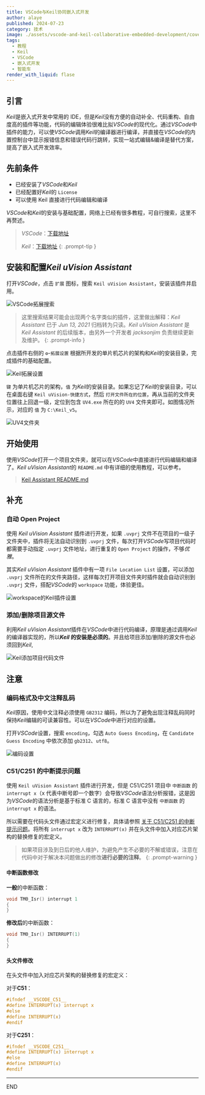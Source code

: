```yaml
---
title: VSCode与Keil协同嵌入式开发
author: alaye
published: 2024-07-23
category: 技术
image: ./assets/vscode-and-keil-collaborative-embedded-development/cover.png
tags:
  - 教程
  - Keil
  - VSCode
  - 嵌入式开发
  - 智能车
render_with_liquid: flase
---
```


## 引言

*Keil*是嵌入式开发中常用的 IDE，但是*Keil*没有方便的自动补全、代码重构、自由度高的插件等功能，代码的编辑体验很难比拟*VSCode*的现代化。通过*VSCode*中插件的能力，可以使*VSCode*调用*Keil*的编译器进行编译，并直接在*VSCode*的内置控制台中显示报错信息和错误代码行跳转，实现一站式编辑&编译是替代方案，提高了嵌入式开发效率。

## 先前条件

* 已经安装了*VSCode*和*Keil*
* 已经配置好*Keil*的 `License`
* 可以使用 Keil 直接进行代码编辑和编译

*VSCode*和*Keil*的安装与基础配置，网络上已经有很多教程，可自行搜索，这里不再赘述。

> *VSCode*：[下载地址](https://code.visualstudio.com/download)
> 
> *Keil*：[下载地址](https://www.keil.com/download/product/)
{: .prompt-tip }

## 安装和配置*Keil uVision Assistant*

打开*VSCode*，点击 `扩展` 图标，搜索 `Keil uVision Assistant`，安装该插件并启用。

![VSCode拓展搜索](./assets/vscode-and-keil-collaborative-embedded-development/VSCode拓展搜索.png)

> 这里搜索结果可能会出现两个名字类似的插件，这里做出解释：*Keil Assistant* 已于 *Jun 13, 2021* 归档转为只读。*Keil uVision Assistant* 是 *Keil Assistant* 的后续版本，由另外一个开发者 *jacksonjim* 负责继续更新及维护。 
{: .prompt-info }

点击插件右侧的 `⚙️`-`拓展设置` 根据所开发的单片机芯片的架构和*Keil*的安装目录，完成插件的基础配置。

![Keil拓展设置](./assets/vscode-and-keil-collaborative-embedded-development/Keil%E6%8B%93%E5%B1%95%E8%AE%BE%E7%BD%AE.png)

`键` 为单片机芯片的架构，`值` 为*Keil*的安装目录。如果忘记了*Keil*的安装目录，可以在桌面右键 `Keil uVision-快捷方式`，然后 `打开文件所在的位置`，再从当前的文件夹位置往上回退一级，定位到包含 `UV4.exe` 所在的的 `UV4` 文件夹即可。如图情况所示，对应的 `值` 为 `C:\Keil_v5`。

![UV4文件夹](./assets/vscode-and-keil-collaborative-embedded-development/UV4%E6%96%87%E4%BB%B6%E5%A4%B9.png)

## 开始使用

使用*VSCode*打开一个项目文件夹，就可以在*VSCode*中直接进行代码编辑和编译了。*Keil uVision Assistant*的 `README.md` 中有详细的使用教程，可以参考。

>[Keil Assistant README.md](https://github.com/jacksonjim/keil-assistant/blob/master/README.md)

## 补充

### 自动 Open Project

使用 *Keil uVision Assistant* 插件进行开发，如果 `.uvprj` 文件不在项目的一级子文件夹中，插件将无法自动识别到 `.uvprj` 文件，每次打开*VSCode*写项目代码时都需要手动指定 `.uvprj` 文件地址，进行重复的 `Open Project` 的操作，不够*优雅*。

其实*Keil uVision Assistant* 插件中有一项 `File Location List` 设置，可以添加 `.uvprj` 文件所在的文件夹路径，这样每次打开项目文件夹时插件就会自动识别到 `.uvprj` 文件，搭配*VSCode*的 `workspace` 功能，体验更佳。

![workspace的Keil插件设置](./assets/vscode-and-keil-collaborative-embedded-development/workspace%E7%9A%84Keil%E6%8F%92%E4%BB%B6%E8%AE%BE%E7%BD%AE.png)  

### 添加/删除项目源文件

利用*Keil uVision Assistant*插件在*VSCode*中进行代码编译，原理是通过调用*Keil*的编译器实现的，所以***Keil* 的安装是必须的**。并且给项目添加/删除的源文件也必须回到*Keil*, 

![Keil添加项目代码文件](./assets/vscode-and-keil-collaborative-embedded-development/Keil%E6%B7%BB%E5%8A%A0%E9%A1%B9%E7%9B%AE%E4%BB%A3%E7%A0%81%E6%96%87%E4%BB%B6.png)  

## 注意

### 编码格式及中文注释乱码

*Keil*原因，使用中文注释必须使用 `GB2312` 编码，所以为了避免出现注释乱码同时保持*Keil*编辑的可读兼容性。可以在*VSCode*中进行对应的设置。

打开*VSCode*设置，搜索 `encoding`，勾选 `Auto Guess Encoding`，在 `Candidate Guess Encoding` 中依次添加 `gb2312`、`utf8`。

![编码设置](./assets/vscode-and-keil-collaborative-embedded-development/%E7%BC%96%E7%A0%81%E8%AE%BE%E7%BD%AE.png)  

### C51/C251 的中断提示问题

使用 `Keil uVision Assistant` 插件进行开发，但是 C51/C251 项目中 `中断函数` 的 `interrupt x`（x 代表中断号即一个数字）会导致*VSCode*语法分析报错，这是因为*VSCode*的语法分析是基于标准 C 语言的，标准 C 语言中没有 `中断函数` 的 `interrupt x` 的语法。

所以需要在代码头文件通过宏定义进行修复，具体请参照 [关于 C51/C251 的中断提示问题](https://github.com/jacksonjim/keil-assistant/blob/master/README.md)。将所有 `interrupt x` 改为 `INTERRUPT(x)` 并在头文件中加入对应芯片架构的替换修复的宏定义。

>如果项目涉及到日后的他人维护，为避免产生不必要的不解或错误，注意在代码中对于解决本问题做出的修改**进行必要的注释**。
{: .prompt-warning }

#### 中断函数修改

**一般**的中断函数：
```c
void TM0_Isr() interrupt 1
{
}
```
**修改后**的中断函数：
```c
void TM0_Isr() INTERRUPT(1)
{
}
```

#### 头文件修改

在头文件中加入对应芯片架构的替换修复的宏定义：

对于**C51**：

```c
#ifndef __VSCODE_C51__
#define INTERRUPT(x) interrupt x
#else
#define INTERRUPT(x)
#endif
```

对于**C251**：

```c
#ifndef __VSCODE_C251__
#define INTERRUPT(x) interrupt x
#else
#define INTERRUPT(x)
#endif
```

---

END